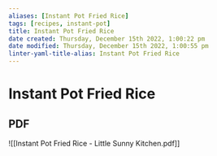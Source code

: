 ```yaml
---
aliases: [Instant Pot Fried Rice]
tags: [recipes, instant-pot]
title: Instant Pot Fried Rice
date created: Thursday, December 15th 2022, 1:00:22 pm
date modified: Thursday, December 15th 2022, 1:00:55 pm
linter-yaml-title-alias: Instant Pot Fried Rice
---
```


# Instant Pot Fried Rice

## PDF

![[Instant Pot Fried Rice - Little Sunny Kitchen.pdf]]